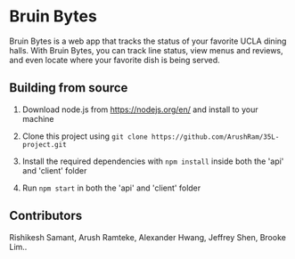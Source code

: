# Bruin Bytes

Bruin Bytes is a web app that tracks the status of your favorite UCLA dining halls. With Bruin Bytes, you can track line status, view menus and reviews, and even locate where your favorite dish is being served. 

## Building from source

1. Download node.js from https://nodejs.org/en/ and install to your machine

2. Clone this project using `git clone https://github.com/ArushRam/35L-project.git`

3. Install the required dependencies with `npm install` inside both the 'api' and 'client' folder

4. Run `npm start` in both the 'api' and 'client' folder

## Contributors

Rishikesh Samant, Arush Ramteke, Alexander Hwang, Jeffrey Shen, Brooke Lim..
